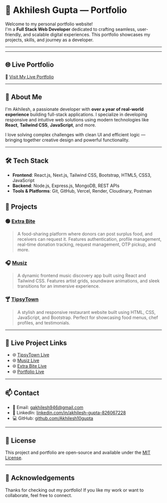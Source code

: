 # 💼 Akhilesh Gupta — Portfolio

Welcome to my personal portfolio website!  
I'm a **Full Stack Web Developer** dedicated to crafting seamless, user-friendly, and scalable digital experiences. This portfolio showcases my projects, skills, and journey as a developer.

---

---

## 🌐 Live Portfolio

🔗 [Visit My Live Portfolio](https://portfolio-akhilesh-gupta.vercel.app/)

---
## 🚀 About Me

I'm Akhilesh, a passionate developer with **over a year of real-world experience** building full-stack applications. I specialize in developing responsive and intuitive web solutions using modern technologies like **React**, **Tailwind CSS**, **JavaScript**, and more.

I love solving complex challenges with clean UI and efficient logic — bringing together creative design and powerful functionality.

---

## 🛠️ Tech Stack

- **Frontend**: React.js, Next.js, Tailwind CSS, Bootstrap, HTML5, CSS3, JavaScript
- **Backend**: Node.js, Express.js, MongoDB, REST APIs
- **Tools & Platforms**: Git, GitHub, Vercel, Render, Cloudinary, Postman



## 📂 Projects

### 🟢 [Extra Bite](https://github.com/Akhilesh10gupta/extra-bite)
> A food-sharing platform where donors can post surplus food, and receivers can request it. Features authentication, profile management, real-time donation tracking, request management, OTP pickup, and more.

### 🎧 [Musiz](https://github.com/Akhilesh10gupta/Musiz)
> A dynamic frontend music discovery app built using React and Tailwind CSS. Features artist grids, soundwave animations, and sleek transitions for an immersive experience.

### 🍸 [TipsyTown](https://github.com/Akhilesh10gupta/Tipsytown)
> A stylish and responsive restaurant website built using HTML, CSS, JavaScript, and Bootstrap. Perfect for showcasing food menus, chef profiles, and testimonials.

---

## 🔴 Live Project Links

- 🌐 [TipsyTown Live](https://akhilesh10gupta.github.io/Tipsytown/)
- 🌐 [Musiz Live](https://musiz-akhi.vercel.app/)
- 🌐 [Extra Bite Live](https://extra-bite.vercel.app/)
- 🌐 [Portfolio Live](https://portfolio-akhilesh-gupta.vercel.app/)

---

## 📫 Contact

- 📧 Email: [gakhilesh946@gmail.com](mailto:gakhilesh946@gmail.com)
- 💼 LinkedIn: [linkedin.com/in/akhilesh-gupta-826067228](https://www.linkedin.com/in/akhilesh-gupta-826067228/)
- 💻 GitHub: [github.com/Akhilesh10gupta](https://github.com/Akhilesh10gupta)

---

## 📃 License

This project and portfolio are open-source and available under the [MIT License](LICENSE).

---

## 🙌 Acknowledgements

Thanks for checking out my portfolio! If you like my work or want to collaborate, feel free to connect.
